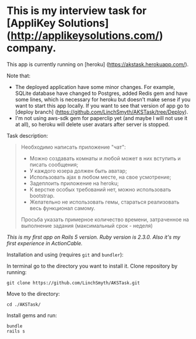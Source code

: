 # This is my interview task for [AppliKey Solutions] (http://applikeysolutions.com/) company.

This app is currently running on [heroku] (https://akstask.herokuapp.com/).

Note that:
- The deployed application have some minor changes. For example, SQLite database have changed to Postgres, added Redis gem and have some lines, which is necessary for heroku but doesn't make sense if you want to start this app locally. If you want to see that version of app go to [deploy branch] (https://github.com/LinchSmyth/AKSTask/tree/Deploy).
- I'm not using aws-sdk gem for paperclip yet (and maybe I will not use it at all), so heroku will delete user avatars after server is stopped. 

Task description:
> Необходимо написать приложение "чат":
> - Можно создавать комнаты и любой может в них вступить и писать сообщения;
> - У каждого юзера должен быть аватар;
> - Использовать ajax в любом месте, на свое усмотрение;
> - Задеплоить приложение на heroku;
> - К верстке особых требований нет, можно использовать bootstrap.
> - Желательно не использовать гемы, стараться реализовать весь функционал самому. 
>
> Просьба указать примерное количество времени, затраченное на выполнение задания (максимальный срок - неделя)

*This is my first app on Rails 5 version. Ruby version is 2.3.0.
Also it's my first experience in ActionCable.*

Installation and using (requires `git` and `bundler`):

In terminal go to the directory you want to install it.
Clone repository by running:
```
git clone https://github.com/LinchSmyth/AKSTask.git
```
Move to the directory:
```
cd ./AKSTask/
```
Install gems and run:
```
bundle
rails s
```
